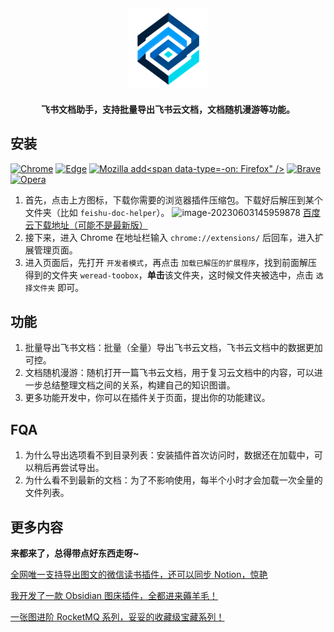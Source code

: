<h2 align="center"><img src="assets/icon.png" height="128"><br></h2>
<p align="center"><strong>飞书文档助手，支持批量导出飞书云文档，文档随机漫游等功能。</strong></p>

## 安装

[![Chrome](https://img.shields.io/badge/-Chrome-brightgreen?logo=GoogleChrome)](./build/chrome-mv3-prod.zip)
[![Edge](https://img.shields.io/badge/-Edge-blue?logo=MicrosoftEdge)](./build/edge-mv3-prod.zip)
[![Mozilla add<span data-type=](https://img.shields.io/badge/-Firefox-brightgreen?logo=FirefoxBrowser)\-on: Firefox&#34; /&gt;](./build/firefox-mv2-prod.zip)
[![Brave](https://img.shields.io/badge/-Brave-yellow?logo=Brave)](./build/brave-mv3-prod.zip)
[![Opera](https://img.shields.io/badge/-Opera-red?logo=Opera)](./build/opera-mv3-prod.zip)

1. 首先，点击上方图标，下载你需要的浏览器插件压缩包。下载好后解压到某个文件夹（比如 `feishu-doc-helper`）。
   ![image-20230603145959878](https://img2023.cnblogs.com/blog/2740513/202306/2740513-20230603150001391-1222145165.png)
   [百度云下载地址（可能不是最新版）](https://pan.baidu.com/s/1TKgvpArGmRSvDkS-pTVV5g?pwd=8ssd)
2. 接下来，进入 Chrome 在地址栏输入 `chrome://extensions/` 后回车，进入扩展管理页面。
3. 进入页面后，先打开 `开发者模式`，再点击 `加载已解压的扩展程序`，找到前面解压得到的文件夹 `weread-toobox`，**单击**该文件夹，这时候文件夹被选中，点击 `选择文件夹` 即可。

## 功能

1. 批量导出飞书文档：批量（全量）导出飞书云文档，飞书云文档中的数据更加可控。
2. 文档随机漫游：随机打开一篇飞书云文档，用于复习云文档中的内容，可以进一步总结整理文档之间的关系，构建自己的知识图谱。
3. 更多功能开发中，你可以在插件关于页面，提出你的功能建议。

## FQA

1. 为什么导出选项看不到目录列表：安装插件首次访问时，数据还在加载中，可以稍后再尝试导出。
2. 为什么看不到最新的文档：为了不影响使用，每半个小时才会加载一次全量的文件列表。

## 更多内容

**来都来了，总得带点好东西走呀~**

[全网唯一支持导出图文的微信读书插件，还可以同步 Notion，惊艳](https://www.bilibili.com/video/BV1sM4y1Y74k "微信读书工具箱")

[我开发了一款 Obsidian 图床插件，全都进来薅羊毛！](https://www.bilibili.com/video/BV15P411a7C6)

[一张图进阶 RocketMQ 系列，妥妥的收藏级宝藏系列！](https://www.bilibili.com/video/BV1534y157RF)
